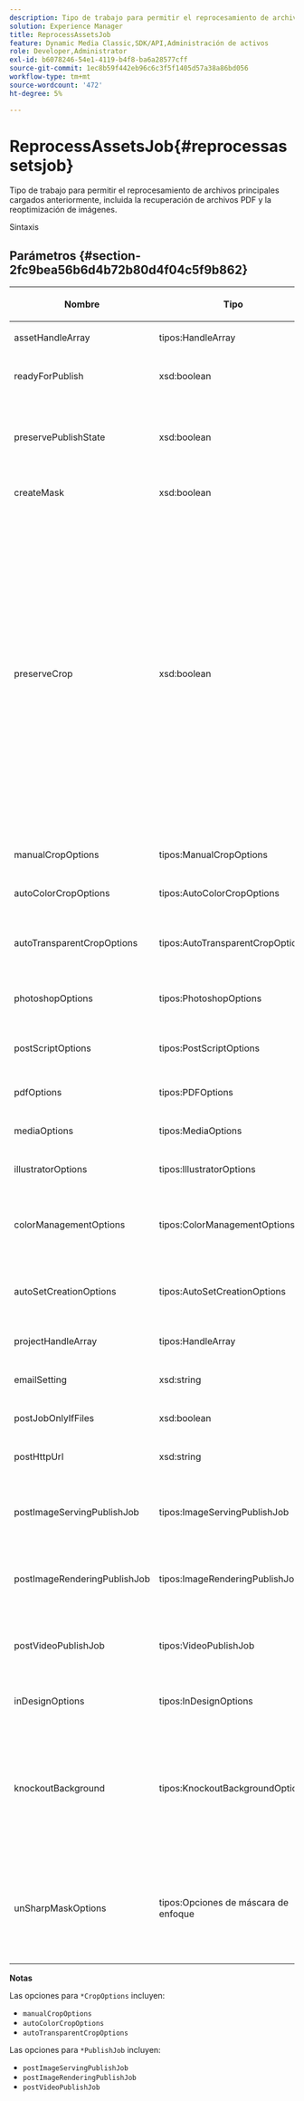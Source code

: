```yaml
---
description: Tipo de trabajo para permitir el reprocesamiento de archivos principales cargados anteriormente, incluida la recuperación de archivos PDF y la reoptimización de imágenes.
solution: Experience Manager
title: ReprocessAssetsJob
feature: Dynamic Media Classic,SDK/API,Administración de activos
role: Developer,Administrator
exl-id: b6078246-54e1-4119-b4f8-ba6a28577cff
source-git-commit: 1ec8b59f442eb96c6c3f5f1405d57a38a86bd056
workflow-type: tm+mt
source-wordcount: '472'
ht-degree: 5%

---
```


# ReprocessAssetsJob{#reprocessassetsjob}

Tipo de trabajo para permitir el reprocesamiento de archivos principales cargados anteriormente, incluida la recuperación de archivos PDF y la reoptimización de imágenes.

Sintaxis

## Parámetros {#section-2fc9bea56b6d4b72b80d4f04c5f9b862}

<table id="table_04100BB8ABD84EF68B0A7CE3AD946414"> 
 <thead> 
  <tr> 
   <th colname="col1" class="entry"> <p>Nombre </p> </th> 
   <th colname="col2" class="entry"> <p>Tipo </p> </th> 
   <th colname="col3" class="entry"> <p>Descripción </p> </th> 
  </tr> 
 </thead>
 <tbody> 
  <tr> 
   <td colname="col1"> <p><span class="codeph"> <span class="varname"> assetHandleArray</span> </span> </p> </td> 
   <td colname="col2"> <p><span class="codeph"> tipos:HandleArray</span> </p> </td> 
   <td colname="col3"> <p>Identificador de recurso. </p> </td> 
  </tr> 
  <tr> 
   <td colname="col1"> <p><span class="codeph"> <span class="varname"> readyForPublish</span> </span> </p> </td> 
   <td colname="col2"> <p><span class="codeph"> xsd:boolean</span> </p> </td> 
   <td colname="col3"> <p>Indica si los archivos están marcados como listos para publicarse. </p> </td> 
  </tr> 
  <tr> 
   <td colname="col1"> <p><span class="codeph"> <span class="varname"> preservePublishState</span> </span> </p> </td> 
   <td colname="col2"> <p><span class="codeph"> xsd:boolean</span> </p> </td> 
   <td colname="col3"> <p>Controla si se conserva el estado de publicación de un recurso existente al sobrescribirlo. Si no se establece, se utiliza la configuración predeterminada de la empresa. </p> </td> 
  </tr> 
  <tr> 
   <td colname="col1"> <p><span class="codeph"> <span class="varname"> createMask</span> </span> </p> </td> 
   <td colname="col2"> <p><span class="codeph"> xsd:boolean</span> </p> </td> 
   <td colname="col3"> <p>Si se crea una máscara. </p> </td> 
  </tr> 
  <tr> 
   <td colname="col1"> <p><span class="codeph"> <span class="varname"> preserveCrop</span> </span> </p> </td> 
   <td colname="col2"> <p><span class="codeph"> xsd:boolean</span> </p> </td> 
   <td colname="col3"> <p>Controla la preservación de cualquier definición de recorte existente. El valor predeterminado es true.</p> <p>Si proporciona el parámetro manualCropOptions y los valores correspondientes, los nuevos valores (excepto 0,0,0,0) se aplican al recurso independientemente del valor preserveCrop.</p><p>Si <i>not</i> proporciona el parámetro manualCropOptions, se mantiene el valor de preserveCrop. Y, en el caso de true, se conservan los valores preserveCrop existentes; en el caso de false, se eliminan los valores preserveCrop .</p><p>Ejemplo:</p><p><p>&lt;preservecrop&gt;false&lt;/preservecrop&gt;<br />&lt;manualcropoptions&gt;<br />    &lt;left&gt;190&lt;/left&gt;<br />    &lt;right&gt;310&lt;/right&gt;<br />    &lt;top&gt;160&lt;/top&gt;<br />    &lt;bottom&gt;120&lt;/bottom&gt;<br />&lt;/manualcropoptions&gt;</p> </td> 
  </tr> 
  <tr> 
   <td colname="col1"> <p><span class="codeph"> <span class="varname"> manualCropOptions</span> </span> </p> </td> 
   <td colname="col2"> <p><span class="codeph"> tipos:ManualCropOptions</span> </p> </td> 
   <td colname="col3"> <p>Opciones de recorte manual. </p> </td> 
  </tr> 
  <tr> 
   <td colname="col1"> <p><span class="codeph"> <span class="varname"> autoColorCropOptions</span> </span> </p> </td> 
   <td colname="col2"> <p><span class="codeph"> tipos:AutoColorCropOptions</span> </p> </td> 
   <td colname="col3"> <p>Opciones para cultivos automáticos de imágenes basadas en el color. </p> </td> 
  </tr> 
  <tr> 
   <td colname="col1"> <p><span class="codeph"> <span class="varname"> autoTransparentCropOptions</span> </span> </p> </td> 
   <td colname="col2"> <p><span class="codeph"> tipos:AutoTransparentCropOptions</span> </p> </td> 
   <td colname="col3"> <p>Elimina el espacio en blanco de los bordes de las imágenes, en función de la transparencia. </p> </td> 
  </tr> 
  <tr> 
   <td colname="col1"> <p><span class="codeph"> <span class="varname"> photoshopOptions</span> </span> </p> </td> 
   <td colname="col2"> <p><span class="codeph"> tipos:PhotoshopOptions</span> </p> </td> 
   <td colname="col3"> <p>Opciones para cargar archivos Photoshop en el servidor de imágenes. </p> </td> 
  </tr> 
  <tr> 
   <td colname="col1"> <p><span class="codeph"> <span class="varname"> postScriptOptions</span> </span> </p> </td> 
   <td colname="col2"> <p><span class="codeph"> tipos:PostScriptOptions</span> </p> </td> 
   <td colname="col3"> <p>Opciones para cargar archivos PostScript al servidor de imágenes. </p> </td> 
  </tr> 
  <tr> 
   <td colname="col1"> <p><span class="codeph"> <span class="varname"> pdfOptions</span> </span> </p> </td> 
   <td colname="col2"> <p><span class="codeph"> tipos:PDFOptions</span> </p> </td> 
   <td colname="col3"> <p>Opciones para cargar archivos PDF en el servidor de imágenes. </p> </td> 
  </tr> 
  <tr> 
   <td colname="col1"> <p><span class="codeph"> <span class="varname"> mediaOptions</span> </span> </p> </td> 
   <td colname="col2"> <p><span class="codeph"> tipos:MediaOptions</span> </p> </td> 
   <td colname="col3"> <p>Opciones del archivo multimedia A/V. </p> </td> 
  </tr> 
  <tr> 
   <td colname="col1"> <p><span class="codeph"> <span class="varname"> illustratorOptions</span> </span> </p> </td> 
   <td colname="col2"> <p><span class="codeph"> tipos:IllustratorOptions</span> </p> </td> 
   <td colname="col3"> <p>Opciones para cargar archivos Illustrator en el servidor de imágenes. </p> </td> 
  </tr> 
  <tr> 
   <td colname="col1"> <p><span class="codeph"> <span class="varname"> colorManagementOptions</span> </span> </p> </td> 
   <td colname="col2"> <p><span class="codeph"> tipos:ColorManagementOptions</span> </p> </td> 
   <td colname="col3"> <p>Opciones que se pueden especificar durante una carga. El conjunto afecta a cómo se administra el color para la carga. </p> </td> 
  </tr> 
  <tr> 
   <td colname="col1"> <p><span class="codeph"> <span class="varname"> autoSetCreationOptions</span> </span> </p> </td> 
   <td colname="col2"> <p><span class="codeph"> tipos:AutoSetCreationOptions</span> </p> </td> 
   <td colname="col3"> <p>Matriz de secuencias de comandos de generación de conjuntos automáticas para aplicar a archivos cargados. </p> </td> 
  </tr> 
  <tr> 
   <td colname="col1"> <p><span class="codeph"> <span class="varname"> projectHandleArray</span> </span> </p> </td> 
   <td colname="col2"> <p><span class="codeph"> tipos:HandleArray</span> </p> </td> 
   <td colname="col3"> <p>Matriz de controladores de proyecto. </p> </td> 
  </tr> 
  <tr> 
   <td colname="col1"> <p><span class="codeph"> <span class="varname"> emailSetting</span> </span> </p> </td> 
   <td colname="col2"> <p><span class="codeph"> xsd:string</span> </p> </td> 
   <td colname="col3"> <p>Opciones de configuración de correo electrónico. </p> </td> 
  </tr> 
  <tr> 
   <td colname="col1"> <p><span class="codeph"> <span class="varname"> postJobOnlyIfFiles</span> </span> </p> </td> 
   <td colname="col2"> <p><span class="codeph"> xsd:boolean</span> </p> </td> 
   <td colname="col3"> <p>Indica si cargar solo archivos. </p> </td> 
  </tr> 
  <tr> 
   <td colname="col1"> <p><span class="codeph"> <span class="varname"> postHttpUrl</span> </span> </p> </td> 
   <td colname="col2"> <p><span class="codeph"> xsd:string</span> </p> </td> 
   <td colname="col3"> <p>Dirección URL de la ubicación de carga de archivos. </p> </td> 
  </tr> 
  <tr> 
   <td colname="col1"> <p><span class="codeph"> <span class="varname"> postImageServingPublishJob</span> </span> </p> </td> 
   <td colname="col2"> <p><span class="codeph"> tipos:ImageServingPublishJob</span> </p> </td> 
   <td colname="col3"> <p>Los detalles del trabajo de un trabajo de publicación de servicio de imágenes se ejecutarán una vez finalizada la carga. </p> </td> 
  </tr> 
  <tr> 
   <td colname="col1"> <p><span class="codeph"> <span class="varname"> postImageRenderingPublishJob</span> </span> </p> </td> 
   <td colname="col2"> <p><span class="codeph"> tipos:ImageRenderingPublishJob</span> </p> </td> 
   <td colname="col3"> <p>Los detalles del trabajo de un trabajo de publicación de renderización de imágenes se ejecutarán una vez finalizada la carga. </p> </td> 
  </tr> 
  <tr> 
   <td colname="col1"> <p><span class="codeph"> <span class="varname"> postVideoPublishJob</span> </span> </p> </td> 
   <td colname="col2"> <p><span class="codeph"> tipos:VideoPublishJob</span> </p> </td> 
   <td colname="col3"> <p>Los detalles del trabajo de un trabajo de publicación de vídeo se ejecutarán una vez finalizada la carga. </p> </td> 
  </tr> 
  <tr> 
   <td colname="col1"> <p><span class="codeph"> <span class="varname"> inDesignOptions</span> </span> </p> </td> 
   <td colname="col2"> <p><span class="codeph"> tipos:InDesignOptions</span> </p> </td> 
   <td colname="col3"> <p>Opciones para cargar archivos de InDesign en el servidor de imágenes. </p> </td> 
  </tr> 
  <tr> 
   <td colname="col1"> <p><span class="codeph"> <span class="varname"> knockoutBackground</span> </span> </p> </td> 
   <td colname="col2"> <p><span class="codeph"> tipos:KnockoutBackgroundOptions</span> </p> </td> 
   <td colname="col3"> <p>Enmascara el fondo de las imágenes seleccionadas. Esto permite superponerlos en otras capas con una transparencia fuera de la imagen del sujeto. </p> <p>Opcional. </p> <p>Consulte<a href="../../types/c-data-types/r-knockout-background-options.md#reference-9196371848964d91842b337640791c9c" format="dita" scope="local"> KnockoutBackgroundOptions</a> </p> </td> 
  </tr> 
  <tr> 
   <td colname="col1"> <p><span class="codeph"> <span class="varname"> unSharpMaskOptions</span> </span> </p> </td> 
   <td colname="col2"> <p><span class="codeph"> tipos:Opciones de máscara de enfoque</span> </p> </td> 
   <td colname="col3"> <p>Opciones que permiten controlar la configuración de máscara de enfoque al crear un archivo TIF piramidal optimizado. Utilice estos ajustes para mejorar el nitidez de la imagen. </p> <p>Consulte <a href="https://experienceleague.adobe.com/docs/dynamic-media-developer-resources/image-production-api/data-types/r-unsharp-mask-options.html"> UnSharpMaskOptions</a>. </p> </td> 
  </tr> 
 </tbody> 
</table>

**Notas**

Las opciones para `*CropOptions` incluyen:

* `manualCropOptions`
* `autoColorCropOptions`
* `autoTransparentCropOptions`

Las opciones para `*PublishJob` incluyen:

* `postImageServingPublishJob`
* `postImageRenderingPublishJob`
* `postVideoPublishJob`
